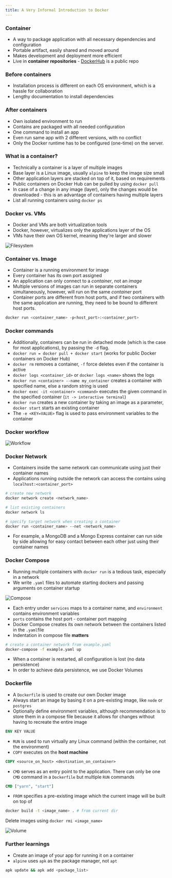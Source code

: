 ```yaml
---
title: A Very Informal Introduction to Docker
---
```


### Container

- A way to package application with all necessary dependencies and configuration
- Portable artifact, easily shared and moved around
- Makes development and deployment more efficient
- Live in **container repositories** - [DockerHub](https://hub.docker.com) is a public repo 

### Before containers

- Installation process is different on each OS environment, which is a hassle for collaboration
- Lengthy documentation to install dependencies

### After containers

- Own isolated environment to run
- Contains are packaged with all needed configuration
- One command to install an app
- Even run same app with 2 different versions, with no conflict
- Only the Docker runtime has to be configured (one-time) on the server.

### What is a container?

- Technically a container is a layer of multiple images
- Base layer is a Linux image, usually `alpine` to keep the image size small
- Other application layers are stacked on top of it, based on requirements
- Public containers on Docker Hub can be pulled by using `docker pull`
- In case of a change in any image (layer), only the changes would be downloaded - this is an advantage of containers having multiple layers
- List all running containers using `docker ps`


### Docker vs. VMs

- Docker and VMs are both virtualization tools
- Docker, however, virtualizes only the applications layer of the OS
- VMs have their own OS kernel, meaning they're larger and slower

![Filesystem](/images/docker/filesystem.png)

### Container vs. Image

- Container is a running environment for image
- Every container has its own port assigned
- An application can only connect to a *container*, not an *image*
- Multiple versions of images can run in separate containers simultaneously, however, will run on the same *container* port
- Container ports are different from host ports, and if two containers with the same application are running, they need to be bound to different host ports.

```sh
docker run <container_name> -p<host_port>:<container_port>
```

### Docker commands

- Additionally, containers can be run in detached mode (which is the case for most applications), by passing the `-d` flag. 
- `docker run = docker pull + docker start` (works for public Docker containers on Docker Hub)
- `docker rm` removes a container, `-f` force deletes even if the container is active
- `docker logs <container_id>` or `docker logs <name>` shows the logs
- `docker run <container> --name my_container` creates a container with specified name, else a random string is used
- `docker exec -it <container> <command>` executes the given command in the specified container (`it -> interactive terminal`)
- `docker run` creates a new container by taking an image as a parameter, `docker start` starts an existing container
- The `-e <KEY=VALUE>` flag is used to pass environment variables to the container

### Docker workflow

![Workflow](/images/docker/workflow.png)

### Docker Network

- Containers inside the same network can communicate using just their container names
- Applications running outside the network can access the contains using `localhost:<container_port>`

```sh
# create new network
docker network create <network_name>

# list existing containers
docker network ls

# specify target network when creating a container
docker run <container_name> --net <network_name>
```

- For example, a MongoDB and a Mongo Express container can run side by side allowing for easy contact between each other just using their container names

### Docker Compose

- Running multiple containers with `docker run` is a tedious task, especially in a network
- We write `.yaml` files to automate starting dockers and passing arguments on container startup 

![Compose](/images/docker/run-vs-compose.png)

- Each entry under `services` maps to a container name, and `environment` contains environment variables
- `ports` contains the host port - container port mapping
- Docker Compose creates its own network between the containers listed in the `.yaml`file
- Indentation in compose file **matters**

```sh
# create a container network from example.yaml
docker-compose -f example.yaml up 
```

- When a container is restarted, all configuration is lost (no data persistence)
- In order to achieve data persistence, we use Docker Volumes

### Dockerfile 

- A `Dockerfile` is used to create our own Docker image
- Always start an image by basing it on a pre-existing image, like `node` or `postgres`
- Optionally define environment variables, although recommendation is to store them in a compose file because it allows for changes without having to recreate the entire image

```Dockerfile
ENV KEY VALUE
```

- `RUN` is used to run virtually any Linux command (within the container, not the environment)
- `COPY` executes on the **host machine** 

```Dockerfile
COPY <source_on_host> <destination_on_container>
```

- `CMD` serves as an entry point to the application. There can only be one `CMD` command in a `Dockerfile` but multiple `RUN` commands

```Dockerfile
CMD ["yarn", "start"]
```

 - `FROM` specifies a pre-existing image which the current image will be built on top of

```bash
docker build -t <image_name> . # from current dir
```

Delete images using `docker rmi <image_name>`

![Volume](/images/docker/volume.png)

### Further learnings

- Create an image of your app for running it on a container
- `alpine` uses `apk` as the package manager, not `apt`

```sh
apk update && apk add <package_list>
```
